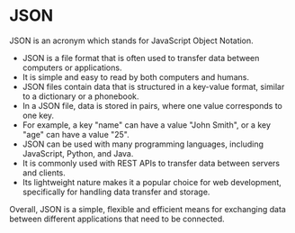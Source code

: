 # JSON

JSON is an acronym which stands for JavaScript Object Notation. 

- JSON is a file format that is often used to transfer data between computers or applications.
- It is simple and easy to read by both computers and humans.
- JSON files contain data that is structured in a key-value format, similar to a dictionary or a phonebook.
- In a JSON file, data is stored in pairs, where one value corresponds to one key.
- For example, a key "name" can have a value "John Smith", or a key "age" can have a value "25".
- JSON can be used with many programming languages, including JavaScript, Python, and Java.
- It is commonly used with REST APIs to transfer data between servers and clients.
- Its lightweight nature makes it a popular choice for web development, specifically for handling data transfer and storage. 

Overall, JSON is a simple, flexible and efficient means for exchanging data between different applications that need to be connected.
